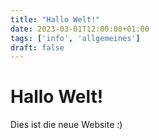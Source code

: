 ```yaml
---
title: "Hallo Welt!"
date: 2023-03-01T12:00:00+01:00
tags: ['info', 'allgemeines']
draft: false
---
```


# Hallo Welt!

Dies ist die neue Website :)
